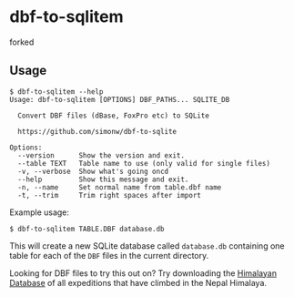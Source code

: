 # dbf-to-sqlitem
  forked 
## Usage

    $ dbf-to-sqlitem --help
    Usage: dbf-to-sqlitem [OPTIONS] DBF_PATHS... SQLITE_DB

      Convert DBF files (dBase, FoxPro etc) to SQLite

      https://github.com/simonw/dbf-to-sqlite

    Options:
      --version      Show the version and exit.
      --table TEXT   Table name to use (only valid for single files)
      -v, --verbose  Show what's going oncd 
      --help         Show this message and exit.
      -n, --name     Set normal name from table.dbf name
      -t, --trim     Trim right spaces after import

Example usage:

    $ dbf-to-sqlitem TABLE.DBF database.db

This will create a new SQLite database called `database.db` containing one table for each of the `DBF` files in the current directory.

Looking for DBF files to try this out on? Try downloading the [Himalayan Database](http://himalayandatabase.com/) of all expeditions that have climbed in the Nepal Himalaya.
